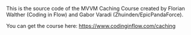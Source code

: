 This is the source code of the MVVM Caching Course created by Florian Walther (Coding in Flow) and Gabor Varadi (Zhuinden/EpicPandaForce). 

You can get the course here: https://www.codinginflow.com/caching
